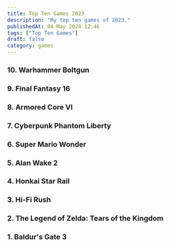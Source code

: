 ```yaml
---
title: Top Ten Games 2023
description: "My top ten games of 2023."
publishedAt: 04 May 2024 12:46
tags: ["Top Ten Games"]
draft: false
category: games
---
```


### 10. Warhammer Boltgun

### 9. Final Fantasy 16

### 8. Armored Core VI

### 7. Cyberpunk Phantom Liberty

### 6. Super Mario Wonder

### 5. Alan Wake 2

### 4. Honkai Star Rail

### 3. Hi-Fi Rush

### 2. The Legend of Zelda: Tears of the Kingdom

### 1. Baldur's Gate 3
